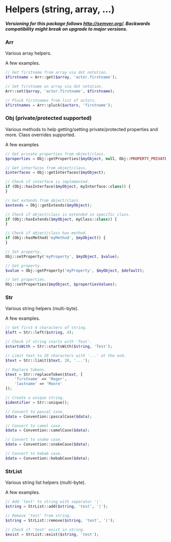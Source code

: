 # Helpers (string, array, ...)

**_Versioning for this package follows http://semver.org/. Backwards compatibility might break on upgrade to major versions._**


### Arr
Various array helpers.

A few examples.
```php
// Get firstname from array via dot notation.
$firstname = Arr::get($array, 'actor.firstname');

// Set firstname on array via dot notation.
Arr::set($array, 'actor.firstname', $firstname);

// Pluck firstnames from list of actors.
$firstnames = Arr::pluck($actors, 'firstname');
```


### Obj (private/protected supported)
Various methods to help getting/setting private/protected properties and more. Class overrides supported.

A few examples
```php
// Get private properties from object/class.
$properties = Obj::getProperties($myObject, null, Obj::PROPERTY_PRIVATE);

// Get interfaces from object/class.
$interfaces = Obj::getInterfaces($myObject);

// Check if interface is implemented.
if (Obj::hasInterface($myObject, myInterface::class)) {
}

// Get extends from object/class.
$extends = Obj::getExtends($myObject);

// Check if object/class is extended in specific class.
if (Obj::hasExtends($myObject, myClass::class)) {
}

// Check if object/class has method.
if (Obj::hasMethod('myMethod', $myObject)) {
}

// Set property.
Obj::setProperty('myProperty', $myObject, $value);

// Get property.
$value = Obj::getProperty('myProperty', $myObject, $default);

// Set properties.
Obj::setProperties($myObject, $propertiesValues);
```


### Str
Various string helpers (multi-byte).

A few examples.
```php
// Get first 4 characters of string.
$left = Str::left($string, 4);

// Check if string starts with 'Test'.
$startsWith = Str::startsWith($string, 'Test');

// Limit text to 20 characters with '...' at the end.
$text = Str::limit($text, 20, '...');

// Replace tokens.
$text = Str::replaceToken($text, [
    'firstname' => 'Roger',
    'lastname' => 'Moore'
]);

// Create a unique string.
$identifier = Str::unique();

// Convert to pascal case.
$data = Convention::pascalCase($data);

// Convert to camel case.
$data = Convention::camelCase($data);

// Convert to snake case.
$data = Convention::snakeCase($data);

// Convert to kebab case.
$data = Convention::kebabCase($data);
```


### StrList
Various string list helpers (multi-byte).

A few examples.
```php
// Add 'test' to string with separator '|'.
$string = StrList::add($string, 'test', '|');

// Remove 'test' from string.
$string = StrList::remove($string, 'test', '|');

// Check if 'test' exist in string.
$exist = StrList::exist($string, 'test');
```
